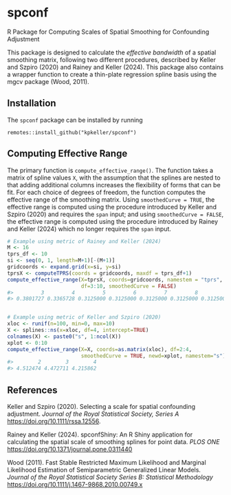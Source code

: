 
<!-- README.md is generated from README.Rmd. Please edit that file -->

# spconf

R Package for Computing Scales of Spatial Smoothing for Confounding
Adjustment

This package is designed to calculate the *effective bandwidth* of a
spatial smoothing matrix, following two different procedures, described
by Keller and Szpiro (2020) and Rainey and Keller (2024). This package
also contains a wrapper function to create a thin-plate regression
spline basis using the mgcv package (Wood, 2011).

## Installation

The `spconf` package can be installed by running

    remotes::install_github("kpkeller/spconf")

## Computing Effective Range

The primary function is `compute_effective_range()`. The function takes
a matrix of spline values `X`, with the assumption that the splines are
nested to that adding additional columns increases the flexibility of
forms that can be fit. For each choice of degrees of freedom, the
function computes the effective range of the smoothing matrix. Using
`smoothedCurve = TRUE`, the effective range is computed using the
procedure introduced by Keller and Szpiro (2020) and requires the `span`
input; and using `smoothedCurve = FALSE`, the effective range is
computed using the procedure introduced by Rainey and Keller (2024)
which no longer requires the `span` input.

``` r
# Example using metric of Rainey and Keller (2024)
M <- 16
tprs_df <- 10
si <- seq(0, 1, length=M+1)[-(M+1)]
gridcoords <- expand.grid(x=si, y=si)
tprsX <- computeTPRS(coords = gridcoords, maxdf = tprs_df+1)
compute_effective_range(X=tprsX, coords=gridcoords, namestem = "tprs",
                        df=3:10, smoothedCurve = FALSE)
#>         3         4         5         6         7         8         9        10 
#> 0.3801727 0.3365728 0.3125000 0.3125000 0.3125000 0.3125000 0.3125000 0.3186887
```

``` r

# Example using metric of Keller and Szpiro (2020)
xloc <- runif(n=100, min=0, max=10)
X <- splines::ns(x=xloc, df=4, intercept=TRUE)
colnames(X) <- paste0("s", 1:ncol(X))
xplot <- 0:10
compute_effective_range(X=X, coords=as.matrix(xloc), df=2:4, 
                        smoothedCurve = TRUE, newd=xplot, namestem="s")
#>        2        3        4 
#> 4.512474 4.472711 4.215862
```

## References

Keller and Szpiro (2020). Selecting a scale for spatial confounding
adjustment. *Journal of the Royal Statistical Society, Series A*
<https://doi.org/10.1111/rssa.12556>.

Rainey and Keller (2024). spconfShiny: An R Shiny application for
calculating the spatial scale of smoothing splines for point data. *PLOS
ONE* <https://doi.org/10.1371/journal.pone.0311440>

Wood (2011). Fast Stable Restricted Maximum Likelihood and Marginal
Likelihood Estimation of Semiparametric Generalized Linear Models.
*Journal of the Royal Statistical Society Series B: Statistical
Methodology* <https://doi.org/10.1111/j.1467-9868.2010.00749.x>
